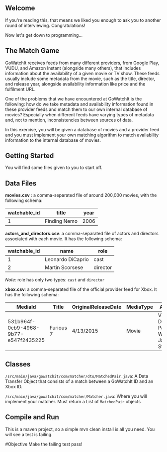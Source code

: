 ## Welcome

If you're reading this, that means we liked you enough to ask you to another round of interviewing. Congratulations!

Now let's get down to programming...

## The Match Game

GoWatchIt receives feeds from many different providers, from Google Play, VUDU, and Amazon Instant (alongside many others),
that includes information about the availability of a given movie or TV show. These feeds usually include some metadata from
the movie, such as the title, director, and release year, alongside availability information like price and the fulfilment URL.

One of the problems that we have encountered at GoWatchIt is the following: how do we take metadata and availability information found in these
provider feeds and match them to our own internal database of movies? Especially when different feeds have varying types of
metadata and, not to mention, inconsistencies between sources of data.

In this exercise, you will be given a database of movies and a provider feed and you must implement your own matching algorithm
to match availability information to the internal database of movies.


## Getting Started 

You will find some files given to you to start off.

## Data Files

**movies.csv** : a comma-separated file of around 200,000 movies, with the following schema:

| watchable_id | title | year |
| ------------ | ----- | ---- |
| 1            | Finding Nemo | 2006 |

**actors_and_directors.csv**: a comma-separated file of actors and directors associated with each movie. It has the following schema:

| watchable_id | name | role |
| ------------ | ---- | -------- |
| 1            | Leonardo DiCaprio | cast |
| 2            | Martin Scorsese | director|

*Note:* role has only two types: `cast` and `director`

**xbox.csv**: a comma-separated file of the official provider feed for Xbox. It has the following schema:

| MediaId | Title | OriginalReleaseDate | MediaType | Actors | Director | XboxLiveURL |
| ------- | ----- | ------------------- | --------- | ------ | -------- | ----------- |
| 531b964f-0cb9-4968-9b77-e547f2435225| Furious 7 | 4/13/2015 | Movie | Vin Diesel, Paul Walker, Jason Statham | James Wan | video.xbox.com  


## Classes

`/src/main/java/gowatchit/com/matcher/dto/MatchedPair.java`: A Data Transfer Object that consists of a match between a GoWatchIt ID and an Xbox ID.

`/src/main/java/gowatchit/com/matcher/Matcher.java`: Where you will implement your matcher. Must return a List of `MatchedPair` objects

## Compile and Run
This is a maven project, so a simple mvn clean install is all you need.
You will see a test is failing. 

#Objective
Make the failing test pass!


